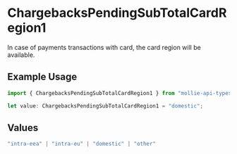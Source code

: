 # ChargebacksPendingSubTotalCardRegion1

In case of payments transactions with card, the card region will be available.

## Example Usage

```typescript
import { ChargebacksPendingSubTotalCardRegion1 } from "mollie-api-typescript/models/operations";

let value: ChargebacksPendingSubTotalCardRegion1 = "domestic";
```

## Values

```typescript
"intra-eea" | "intra-eu" | "domestic" | "other"
```